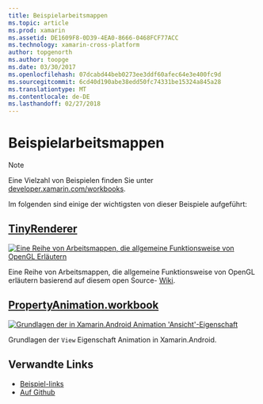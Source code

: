 ```yaml
---
title: Beispielarbeitsmappen
ms.topic: article
ms.prod: xamarin
ms.assetid: DE1609F8-0D39-4EA0-8666-0468FCF77ACC
ms.technology: xamarin-cross-platform
author: topgenorth
ms.author: toopge
ms.date: 03/30/2017
ms.openlocfilehash: 07dcabd44beb0273ee3ddf60afec64e3e400fc9d
ms.sourcegitcommit: 6cd40d190abe38edd50fc74331be15324a845a28
ms.translationtype: MT
ms.contentlocale: de-DE
ms.lasthandoff: 02/27/2018
---
```

# <a name="sample-workbooks"></a>Beispielarbeitsmappen

> [!NOTE]
> Eine Vielzahl von Beispielen finden Sie unter [developer.xamarin.com/workbooks](https://developer.xamarin.com/workbooks/).

Im folgenden sind einige der wichtigsten von dieser Beispiele aufgeführt:

## <a name="tinyrenderertinyrenderermd"></a>[TinyRenderer](tinyrenderer.md)

[![](images/tinyrenderer-sml.png "Eine Reihe von Arbeitsmappen, die allgemeine Funktionsweise von OpenGL Erläutern")](images/tinyrenderer-sml-orig.png)

Eine Reihe von Arbeitsmappen, die allgemeine Funktionsweise von OpenGL erläutern basierend auf diesem open Source- [Wiki](https://github.com/ssloy/tinyrenderer/wiki/).

[](tinyrenderer.md)




## <a name="propertyanimationworkbookhttpsdeveloperxamarincomworkbooksandroiduser-interfacepropertyanimationworkbook"></a>[PropertyAnimation.workbook](https://developer.xamarin.com/workbooks/android/user-interface/PropertyAnimation.workbook)

[![](images/android-property-view-sml.png "Grundlagen der in Xamarin.Android Animation 'Ansicht'-Eigenschaft")](images/android-property-view.png)

Grundlagen der `View` Eigenschaft Animation in Xamarin.Android.


<!--[![](images/skia0-sml.png "Android")](images/skia0.png)

SkiaSharp provides a powerful C# API for doing 2D graphics. See how to use Skia to draw in your apps.-->


## <a name="related-links"></a>Verwandte Links

- [Beispiel-links](https://developer.xamarin.com/workbooks)
- [Auf Github](https://github.com/xamarin/workbooks)
